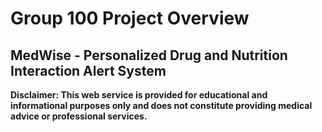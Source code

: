 # Group 100 Project Overview

## MedWise - Personalized Drug and Nutrition Interaction Alert System

**Disclaimer: This web service is provided for educational and informational purposes only and does not constitute providing medical advice or professional services.**
